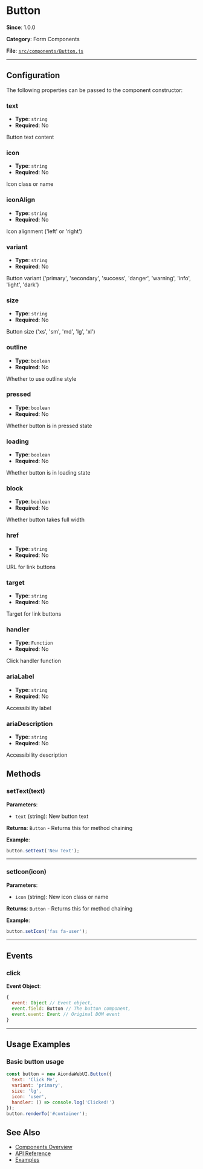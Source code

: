 # Button



**Since**: 1.0.0

**Category**: Form Components

**File**: [`src/components/Button.js`](src/components/Button.js)

---

## Configuration

The following properties can be passed to the component constructor:

### text

- **Type**: `string`
- **Required**: No

Button text content

### icon

- **Type**: `string`
- **Required**: No

Icon class or name

### iconAlign

- **Type**: `string`
- **Required**: No

Icon alignment ('left' or 'right')

### variant

- **Type**: `string`
- **Required**: No

Button variant ('primary', 'secondary', 'success', 'danger', 'warning', 'info', 'light', 'dark')

### size

- **Type**: `string`
- **Required**: No

Button size ('xs', 'sm', 'md', 'lg', 'xl')

### outline

- **Type**: `boolean`
- **Required**: No

Whether to use outline style

### pressed

- **Type**: `boolean`
- **Required**: No

Whether button is in pressed state

### loading

- **Type**: `boolean`
- **Required**: No

Whether button is in loading state

### block

- **Type**: `boolean`
- **Required**: No

Whether button takes full width

### href

- **Type**: `string`
- **Required**: No

URL for link buttons

### target

- **Type**: `string`
- **Required**: No

Target for link buttons

### handler

- **Type**: `Function`
- **Required**: No

Click handler function

### ariaLabel

- **Type**: `string`
- **Required**: No

Accessibility label

### ariaDescription

- **Type**: `string`
- **Required**: No

Accessibility description


## Methods

### setText(text)



**Parameters**:
- `text` (string): New button text

**Returns**: `Button` - Returns this for method chaining


**Example**:
```javascript
button.setText('New Text');
```


---

### setIcon(icon)



**Parameters**:
- `icon` (string): New icon class or name

**Returns**: `Button` - Returns this for method chaining


**Example**:
```javascript
button.setIcon('fas fa-user');
```


---


## Events

### click



**Event Object**:
```javascript
{
  event: Object // Event object,
  event.field: Button // The button component,
  event.event: Event // Original DOM event
}
```


---


## Usage Examples

### Basic button usage


```javascript
const button = new AiondaWebUI.Button({
  text: 'Click Me',
  variant: 'primary',
  size: 'lg',
  icon: 'user',
  handler: () => console.log('Clicked!')
});
button.renderTo('#container');
```


## See Also

- [Components Overview](../)
- [API Reference](../api/)
- [Examples](../examples/)